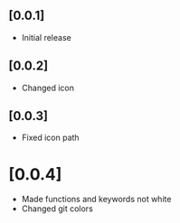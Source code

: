 ## [0.0.1]

- Initial release

## [0.0.2]

- Changed icon

## [0.0.3]
- Fixed icon path

# [0.0.4]
- Made functions and keywords not white
- Changed git colors